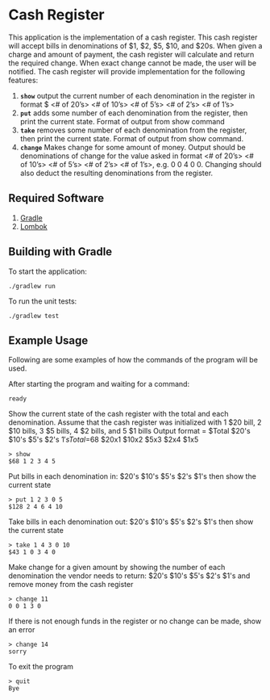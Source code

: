 # Cash Register
This application is the implementation of a cash register. This cash register will accept bills in denominations of $1, $2, $5, $10, and $20s.
When given a charge and amount of payment, the cash register will calculate and return the required change.
When exact change cannot be made, the user will be notified.
The cash register will provide implementation for the following features:

1. **`show`**       output the current number of each denomination in the register in format
                    $<total> <# of 20’s> <# of 10’s> <# of 5’s> <# of 2’s> <# of 1’s>
1. **`put`**     adds some number of each denomination from the register, then print the
                    current state. Format of output from show command
1. **`take`**       removes some number of each denomination from the register, then print the
                    current state. Format of output from show command.
1. **`change`**     Makes change for some amount of money. Output should be denominations of
                    change for the value asked in format <# of 20’s> <# of 10’s> <# of 5’s> <# of
                    2’s> <# of 1’s>, e.g. 0 0 4 0 0. Changing should also deduct the resulting
                    denominations from the register.

## Required Software
1.  [Gradle](https://gradle.org/install/)
1.	[Lombok](https://projectlombok.org/setup/overview)

## Building with Gradle
To start the application:
```shell script
./gradlew run
```

To run the unit tests:
```shell script
./gradlew test
```

## Example Usage
Following are some examples of how the commands of the program will be used.

After starting the program and waiting for a command:
```shell script
ready
```

Show the current state of the cash register with the total and each denomination.
Assume that the cash register was initialized with
1 $20 bill, 2 $10 bills, 3 $5 bills, 4 $2 bills, and 5 $1 bills
Output format = $Total $20's $10's $5's $2's $1's
Total=$68 $20x1 $10x2 $5x3 $2x4 $1x5
```shell script
> show
$68 1 2 3 4 5
```

Put bills in each denomination in: $20's $10's $5's $2's $1's
then show the current state
```shell script
> put 1 2 3 0 5
$128 2 4 6 4 10
```

Take bills in each denomination out: $20's $10's $5's $2's $1's
then show the current state
```shell script
> take 1 4 3 0 10
$43 1 0 3 4 0
```

Make change for a given amount by showing the number of each denomination the
vendor needs to return: $20's $10's $5's $2's $1's and remove money
from the cash register
```shell script
> change 11
0 0 1 3 0
```

If there is not enough funds in the register or no change can be made, show an error
```shell script
> change 14
sorry
```

To exit the program
```shell script
> quit
Bye
```